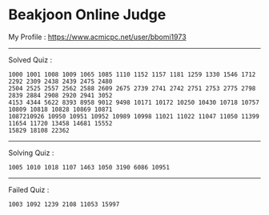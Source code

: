 # Beakjoon Online Judge

My Profile : https://www.acmicpc.net/user/bbomi1973

---

Solved Quiz : 
```
1000 1001 1008 1009 1065 1085 1110 1152 1157 1181 1259 1330 1546 1712 2292 2309 2438 2439 2475 2480 
2504 2525 2557 2562 2588 2609 2675 2739 2741 2742 2751 2753 2775 2798 2839 2884 2908 2920 2941 3052 
4153 4344 5622 8393 8958 9012 9498 10171 10172 10250 10430 10718 10757 10809 10818 10828 10869 10871 
1087210926 10950 10951 10952 10989 10998 11021 11022 11047 11050 11399 11654 11720 13458 14681 15552 
15829 18108 22362
```

---

Solving Quiz :
```
1005 1010 1018 1107 1463 1050 3190 6086 10951
```

---

Failed Quiz :
```
1003 1092 1239 2108 11053 15997
```